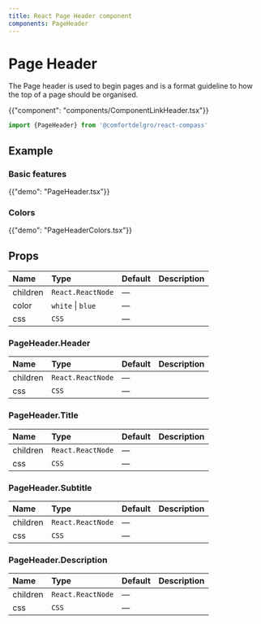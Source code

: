 ```yaml
---
title: React Page Header component
components: PageHeader
---
```


# Page Header

<p class="description">The Page header is used to begin pages and is a format guideline to how the top of a page should be organised.</p>

{{"component": "components/ComponentLinkHeader.tsx"}}

```jsx
import {PageHeader} from '@comfortdelgro/react-compass'
```

## Example

### Basic features

{{"demo": "PageHeader.tsx"}}

### Colors

{{"demo": "PageHeaderColors.tsx"}}

## Props

| Name     | Type              | Default | Description |
| :------- | :---------------- | :------ | :---------- |
| children | `React.ReactNode` | —       |             |
| color    | `white` \| `blue` | —       |             |
| css      | `CSS`             | —       |             |

### PageHeader.Header

| Name     | Type              | Default | Description |
| :------- | :---------------- | :------ | :---------- |
| children | `React.ReactNode` | —       |             |
| css      | `CSS`             | —       |             |

### PageHeader.Title

| Name     | Type              | Default | Description |
| :------- | :---------------- | :------ | :---------- |
| children | `React.ReactNode` | —       |             |
| css      | `CSS`             | —       |             |

### PageHeader.Subtitle

| Name     | Type              | Default | Description |
| :------- | :---------------- | :------ | :---------- |
| children | `React.ReactNode` | —       |             |
| css      | `CSS`             | —       |             |

### PageHeader.Description

| Name     | Type              | Default | Description |
| :------- | :---------------- | :------ | :---------- |
| children | `React.ReactNode` | —       |             |
| css      | `CSS`             | —       |             |
